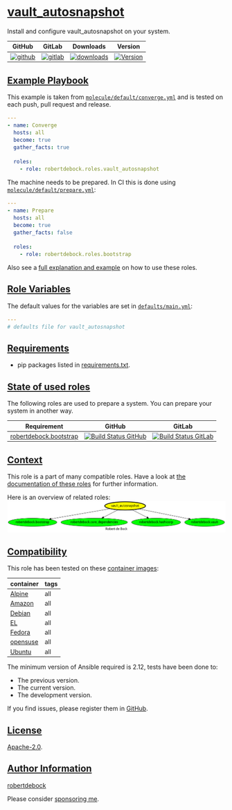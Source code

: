 # [vault_autosnapshot](#vault_autosnapshot)

Install and configure vault_autosnapshot on your system.

|GitHub|GitLab|Downloads|Version|
|------|------|---------|-------|
|[![github](https://github.com/robertdebock/ansible-role-vault_autosnapshot/workflows/Ansible%20Molecule/badge.svg)](https://github.com/robertdebock/ansible-role-vault_autosnapshot/actions)|[![gitlab](https://gitlab.com/robertdebock-iac/ansible-role-vault_autosnapshot/badges/master/pipeline.svg)](https://gitlab.com/robertdebock-iac/ansible-role-vault_autosnapshot)|[![downloads](https://img.shields.io/ansible/role/d/)](https://galaxy.ansible.com/robertdebock/vault_autosnapshot)|[![Version](https://img.shields.io/github/release/robertdebock/ansible-role-vault_autosnapshot.svg)](https://github.com/robertdebock/ansible-role-vault_autosnapshot/releases/)|

## [Example Playbook](#example-playbook)

This example is taken from [`molecule/default/converge.yml`](https://github.com/robertdebock/ansible-role-vault_autosnapshot/blob/master/molecule/default/converge.yml) and is tested on each push, pull request and release.

```yaml
---
- name: Converge
  hosts: all
  become: true
  gather_facts: true

  roles:
    - role: robertdebock.roles.vault_autosnapshot
```

The machine needs to be prepared. In CI this is done using [`molecule/default/prepare.yml`](https://github.com/robertdebock/ansible-role-vault_autosnapshot/blob/master/molecule/default/prepare.yml):

```yaml
---
- name: Prepare
  hosts: all
  become: true
  gather_facts: false

  roles:
    - role: robertdebock.roles.bootstrap
```

Also see a [full explanation and example](https://robertdebock.nl/how-to-use-these-roles.html) on how to use these roles.

## [Role Variables](#role-variables)

The default values for the variables are set in [`defaults/main.yml`](https://github.com/robertdebock/ansible-role-vault_autosnapshot/blob/master/defaults/main.yml):

```yaml
---
# defaults file for vault_autosnapshot

```

## [Requirements](#requirements)

- pip packages listed in [requirements.txt](https://github.com/robertdebock/ansible-role-vault_autosnapshot/blob/master/requirements.txt).

## [State of used roles](#state-of-used-roles)

The following roles are used to prepare a system. You can prepare your system in another way.

| Requirement | GitHub | GitLab |
|-------------|--------|--------|
|[robertdebock.bootstrap](https://galaxy.ansible.com/robertdebock/bootstrap)|[![Build Status GitHub](https://github.com/robertdebock/ansible-role-bootstrap/workflows/Ansible%20Molecule/badge.svg)](https://github.com/robertdebock/ansible-role-bootstrap/actions)|[![Build Status GitLab](https://gitlab.com/robertdebock-iac/ansible-role-bootstrap/badges/master/pipeline.svg)](https://gitlab.com/robertdebock-iac/ansible-role-bootstrap)|

## [Context](#context)

This role is a part of many compatible roles. Have a look at [the documentation of these roles](https://robertdebock.nl/) for further information.

Here is an overview of related roles:
![dependencies](https://raw.githubusercontent.com/robertdebock/ansible-role-vault_autosnapshot/png/requirements.png "Dependencies")

## [Compatibility](#compatibility)

This role has been tested on these [container images](https://hub.docker.com/u/robertdebock):

|container|tags|
|---------|----|
|[Alpine](https://hub.docker.com/r/robertdebock/alpine)|all|
|[Amazon](https://hub.docker.com/r/robertdebock/amazonlinux)|all|
|[Debian](https://hub.docker.com/r/robertdebock/debian)|all|
|[EL](https://hub.docker.com/r/robertdebock/enterpriselinux)|all|
|[Fedora](https://hub.docker.com/r/robertdebock/fedora)|all|
|[opensuse](https://hub.docker.com/r/robertdebock/opensuse)|all|
|[Ubuntu](https://hub.docker.com/r/robertdebock/ubuntu)|all|

The minimum version of Ansible required is 2.12, tests have been done to:

- The previous version.
- The current version.
- The development version.

If you find issues, please register them in [GitHub](https://github.com/robertdebock/ansible-role-vault_autosnapshot/issues).

## [License](#license)

[Apache-2.0](https://github.com/robertdebock/ansible-role-vault_autosnapshot/blob/master/LICENSE).

## [Author Information](#author-information)

[robertdebock](https://robertdebock.nl/)

Please consider [sponsoring me](https://github.com/sponsors/robertdebock).
